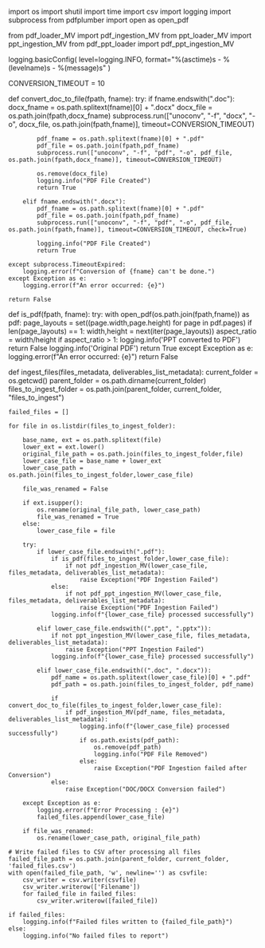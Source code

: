 import os
import shutil
import time
import csv
import logging
import subprocess
from pdfplumber import open as open_pdf

from pdf_loader_MV import pdf_ingestion_MV
from ppt_loader_MV import ppt_ingestion_MV
from pdf_ppt_loader import pdf_ppt_ingestion_MV

logging.basicConfig(
    level=logging.INFO, format="%(asctime)s - %(levelname)s - %(message)s"
)

CONVERSION_TIMEOUT = 10

def convert_doc_to_file(fpath, fname):
    try:
        if fname.endswith(".doc"):
            docx_fname = os.path.splitext(fname)[0] + ".docx"
            docx_file = os.path.join(fpath,docx_fname)
            subprocess.run(["unoconv", "-f", "docx", "-o", docx_file, os.path.join(fpath,fname)], timeout=CONVERSION_TIMEOUT)

            pdf_fname = os.path.splitext(fname)[0] + ".pdf"
            pdf_file = os.path.join(fpath,pdf_fname)
            subprocess.run(["unoconv", "-f", "pdf", "-o", pdf_file, os.path.join(fpath,docx_fname)], timeout=CONVERSION_TIMEOUT)

            os.remove(docx_file)
            logging.info("PDF File Created")
            return True

        elif fname.endswith(".docx"):
            pdf_fname = os.path.splitext(fname)[0] + ".pdf"
            pdf_file = os.path.join(fpath,pdf_fname)
            subprocess.run(["unoconv", "-f", "pdf", "-o", pdf_file, os.path.join(fpath,fname)], timeout=CONVERSION_TIMEOUT, check=True)

            logging.info("PDF File Created")
            return True
    
    except subprocess.TimeoutExpired:
        logging.error(f"Conversion of {fname} can't be done.")
    except Exception as e:
        logging.error(f"An error occurred: {e}")

    return False

def is_pdf(fpath, fname):
    try:
        with open_pdf(os.path.join(fpath,fname)) as pdf:
            page_layouts = set((page.width,page.height) for page in pdf.pages)
            if len(page_layouts) == 1:
                width,height = next(iter(page_layouts))
                aspect_ratio = width/height
                if aspect_ratio > 1:
                    logging.info('PPT converted to PDF')
                    return False
        logging.info('Original PDF')
        return True
    except Exception as e:
        logging.error(f"An error occurred: {e}")
        return False


def ingest_files(files_metadata, deliverables_list_metadata):
    current_folder = os.getcwd()
    parent_folder = os.path.dirname(current_folder)
    files_to_ingest_folder = os.path.join(parent_folder, current_folder, "files_to_ingest")

    failed_files = []

    for file in os.listdir(files_to_ingest_folder):

        base_name, ext = os.path.splitext(file)
        lower_ext = ext.lower()
        original_file_path = os.path.join(files_to_ingest_folder,file)
        lower_case_file = base_name + lower_ext
        lower_case_path = os.path.join(files_to_ingest_folder,lower_case_file)

        file_was_renamed = False

        if ext.isupper():
            os.rename(original_file_path, lower_case_path)
            file_was_renamed = True
        else:
            lower_case_file = file

        try:
            if lower_case_file.endswith(".pdf"):
                if is_pdf(files_to_ingest_folder,lower_case_file):
                    if not pdf_ingestion_MV(lower_case_file, files_metadata, deliverables_list_metadata):
                        raise Exception("PDF Ingestion Failed")
                else:
                    if not pdf_ppt_ingestion_MV(lower_case_file, files_metadata, deliverables_list_metadata):
                        raise Exception("PDF Ingestion Failed")
                logging.info(f"{lower_case_file} processed successfully")

            elif lower_case_file.endswith((".ppt", ".pptx")):
                if not ppt_ingestion_MV(lower_case_file, files_metadata, deliverables_list_metadata):
                    raise Exception("PPT Ingestion Failed")
                logging.info(f"{lower_case_file} processed successfully")

            elif lower_case_file.endswith((".doc", ".docx")):
                pdf_name = os.path.splitext(lower_case_file)[0] + ".pdf"
                pdf_path = os.path.join(files_to_ingest_folder, pdf_name)

                if convert_doc_to_file(files_to_ingest_folder,lower_case_file):
                    if pdf_ingestion_MV(pdf_name, files_metadata, deliverables_list_metadata):
                        logging.info(f"{lower_case_file} processed successfully")
                        if os.path.exists(pdf_path):
                            os.remove(pdf_path)
                            logging.info("PDF File Removed")
                        else:
                            raise Exception("PDF Ingestion failed after Conversion")
                else:
                    raise Exception("DOC/DOCX Conversion failed")

        except Exception as e:
            logging.error(f"Error Processing : {e}")
            failed_files.append(lower_case_file)

        if file_was_renamed:
            os.rename(lower_case_path, original_file_path)

    # Write failed files to CSV after processing all files
    failed_file_path = os.path.join(parent_folder, current_folder, 'failed_files.csv')
    with open(failed_file_path, 'w', newline='') as csvfile:
        csv_writer = csv.writer(csvfile)
        csv_writer.writerow(['Filename'])
        for failed_file in failed_files:
            csv_writer.writerow([failed_file])

    if failed_files:
        logging.info(f"Failed files written to {failed_file_path}")
    else:
        logging.info("No failed files to report")
